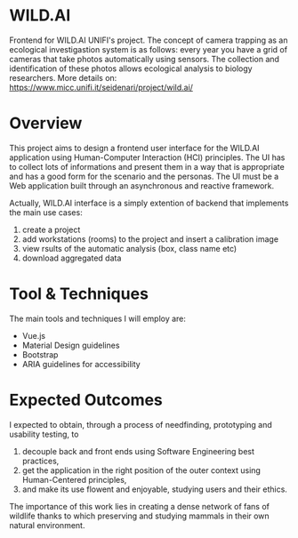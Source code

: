 # WILD.AI
Frontend for WILD.AI UNIFI's project. 
The concept of camera trapping as an ecological investigastion system is as follows: every year you have a grid of cameras that take photos automatically using sensors. The collection and identification of these photos allows ecological analysis to biology researchers. More details on:
https://www.micc.unifi.it/seidenari/project/wild.ai/

# Overview
This project aims to design a frontend user interface for the WILD.AI application using Human-Computer Interaction (HCI) principles.
The UI has to collect lots of informations and present them in a way that is appropriate and has a good form for the scenario and the personas.
The UI must be a Web application built through an asynchronous and reactive framework.

Actually, WILD.AI interface is a simply extention of backend that implements the main use cases:
1) create a project
2) add workstations (rooms) to the project and insert a calibration image
3) view rsults of the automatic analysis (box, class name etc)
4) download aggregated data

# Tool & Techniques
The main tools and techniques I will employ are:
- Vue.js
- Material Design guidelines
- Bootstrap
- ARIA guidelines for accessibility

# Expected Outcomes
I expected to obtain, through a process of needfinding, prototyping and usability testing, to 
1) decouple back and front ends using Software Engineering best practices,
2) get the application in the right position of the outer context using Human-Centered principles,
3) and make its use flowent and enjoyable, studying users and their ethics.

The importance of this work lies in creating a dense network of fans of wildlife thanks to which preserving and studying mammals in their own natural environment.
